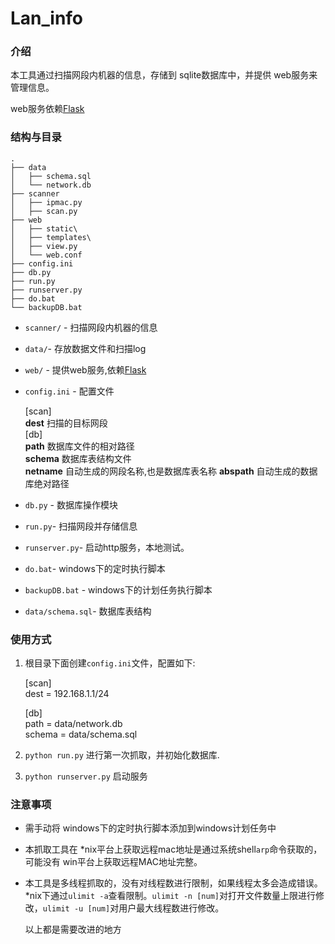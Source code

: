 Lan_info
=======

### 介绍 ###

本工具通过扫描网段内机器的信息，存储到 sqlite数据库中，并提供 web服务来管理信息。

web服务依赖[Flask][f]

### 结构与目录 ###

    .
    ├── data
    │   ├── schema.sql
    │   └── network.db
    ├── scanner
    │   ├── ipmac.py
    │   ├── scan.py
    ├── web
    │   ├── static\
    │   ├── templates\
    │   ├── view.py
    │   └── web.conf
    ├── config.ini
    ├── db.py
    ├── run.py
    ├── runserver.py
    ├── do.bat
    └── backupDB.bat

* `scanner/` - 扫描网段内机器的信息
* `data/`- 存放数据文件和扫描log
* `web/` - 提供web服务,依赖[Flask][f]
* `config.ini` - 配置文件

    [scan]  
    **dest**    扫描的目标网段   
    [db]  
    **path**    数据库文件的相对路径  
    **schema**  数据库表结构文件  
    **netname** 自动生成的网段名称,也是数据库表名称
    **abspath** 自动生成的数据库绝对路径  

* `db.py` - 数据库操作模块
* `run.py`- 扫描网段并存储信息
* `runserver.py`- 启动http服务，本地测试。
*  `do.bat`- windows下的定时执行脚本
*  `backupDB.bat` - windows下的计划任务执行脚本
*  `data/schema.sql`- 数据库表结构

### 使用方式 ####

1. 根目录下面创建`config.ini`文件，配置如下:

    [scan]  
    dest = 192.168.1.1/24  

    [db]  
    path = data/network.db   
    schema = data/schema.sql  

2. `python run.py` 进行第一次抓取，并初始化数据库.

3. `python runserver.py` 启动服务

### 注意事项 ####

* 需手动将 windows下的定时执行脚本添加到windows计划任务中

* 本抓取工具在 *nix平台上获取远程mac地址是通过系统shell`arp`命令获取的，可能没有 win平台上获取远程MAC地址完整。

* 本工具是多线程抓取的，没有对线程数进行限制，如果线程太多会造成错误。*nix下通过`ulimit -a`查看限制。`ulimit -n [num]`对打开文件数量上限进行修改，`ulimit -u [num]`对用户最大线程数进行修改。

    以上都是需要改进的地方

[f]: http://flask.pocoo.org



